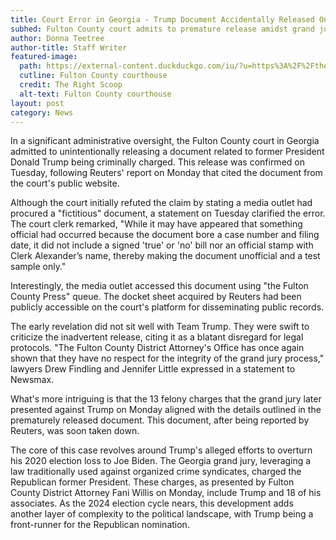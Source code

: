 ```yaml
---
title: Court Error in Georgia - Trump Document Accidentally Released Online
subhed: Fulton County court admits to premature release amidst grand jury proceedings
author: Donna Teetree
author-title: Staff Writer
featured-image: 
  path: https://external-content.duckduckgo.com/iu/?u=https%3A%2F%2Ftherightscoop.com%2Fwp-content%2Fuploads%2F2023%2F08%2Ffultoncountycourthouse.jpg&f=1&nofb=1&ipt=f80c9652f5ee4d4615dbc5f6192a1632f43619bab88b9997059a967c895124af&ipo=images
  cutline: Fulton County courthouse
  credit: The Right Scoop
  alt-text: Fulton County courthouse
layout: post
category: News
---
```


In a significant administrative oversight, the Fulton County court in Georgia admitted to unintentionally releasing a document related to former President Donald Trump being criminally charged. This release was confirmed on Tuesday, following Reuters' report on Monday that cited the document from the court's public website.

Although the court initially refuted the claim by stating a media outlet had procured a "fictitious" document, a statement on Tuesday clarified the error. The court clerk remarked, "While it may have appeared that something official had occurred because the document bore a case number and filing date, it did not include a signed 'true' or 'no' bill nor an official stamp with Clerk Alexander’s name, thereby making the document unofficial and a test sample only."

Interestingly, the media outlet accessed this document using "the Fulton County Press" queue. The docket sheet acquired by Reuters had been publicly accessible on the court's platform for disseminating public records.

The early revelation did not sit well with Team Trump. They were swift to criticize the inadvertent release, citing it as a blatant disregard for legal protocols. "The Fulton County District Attorney's Office has once again shown that they have no respect for the integrity of the grand jury process," lawyers Drew Findling and Jennifer Little expressed in a statement to Newsmax.

What's more intriguing is that the 13 felony charges that the grand jury later presented against Trump on Monday aligned with the details outlined in the prematurely released document. This document, after being reported by Reuters, was soon taken down.

The core of this case revolves around Trump's alleged efforts to overturn his 2020 election loss to Joe Biden. The Georgia grand jury, leveraging a law traditionally used against organized crime syndicates, charged the Republican former President. These charges, as presented by Fulton County District Attorney Fani Willis on Monday, include Trump and 18 of his associates. As the 2024 election cycle nears, this development adds another layer of complexity to the political landscape, with Trump being a front-runner for the Republican nomination.
